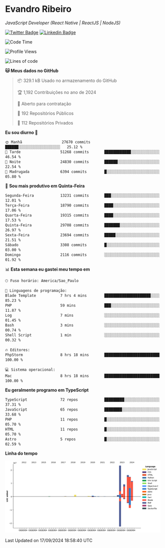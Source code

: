 # Evandro **Ribeiro**

*JavaScript Developer (React Native | ReactJS | NodeJS)*

[![Twitter Badge](https://img.shields.io/badge/-@ribeiroevandro-201B2D?style=flat-square&labelColor=201B2D&logo=twitter&logoColor=white&link=https://twitter.com/ribeiroevandro)](https://twitter.com/ribeiroevandro) 
[![Linkedin Badge](https://img.shields.io/badge/-Evandro%20Ribeiro-201B2D?style=flat-square&logo=Linkedin&logoColor=white&link=https://www.linkedin.com/in/ribeiroevandro)](https://www.linkedin.com/in/ribeiroevandro) 


<!--START_SECTION:waka-->
![Code Time](http://img.shields.io/badge/Code%20Time-4%2C105%20hrs%2025%20mins-blue)

![Profile Views](http://img.shields.io/badge/Visualizac%C3%B5es%20do%20perfil-0-blue)

![Lines of code](https://img.shields.io/badge/Desde%20o%20Hello%20World%20eu%20escrevi-81.0%20million%20linhas%20de%20c%C3%B3digo-blue)

**🐱 Meus dados no GitHub** 

> 📦 329.1 kB Usado no armazenamento do GitHub 
 > 
> 🏆 1,192 Contribuições no ano de 2024
 > 
> 💼 Aberto para contratação
 > 
> 📜 192 Repositórios Públicos 
 > 
> 🔑 112 Repositórios Privados 
 > 
**Eu sou diurno 🐤** 

```text
🌞 Manhã                  27670 commits       ██████░░░░░░░░░░░░░░░░░░░   25.12 % 
🌆 Tarde                  51268 commits       ████████████░░░░░░░░░░░░░   46.54 % 
🌃 Noite                  24830 commits       ██████░░░░░░░░░░░░░░░░░░░   22.54 % 
🌙 Madrugada              6394 commits        █░░░░░░░░░░░░░░░░░░░░░░░░   05.80 % 
```
📅 **Sou mais produtivo em Quinta-Feira** 

```text
Segunda-Feira            13231 commits       ███░░░░░░░░░░░░░░░░░░░░░░   12.01 % 
Terça-Feira              18790 commits       ████░░░░░░░░░░░░░░░░░░░░░   17.06 % 
Quarta-Feira             19315 commits       ████░░░░░░░░░░░░░░░░░░░░░   17.53 % 
Quinta-Feira             29708 commits       ███████░░░░░░░░░░░░░░░░░░   26.97 % 
Sexta-Feira              23694 commits       █████░░░░░░░░░░░░░░░░░░░░   21.51 % 
Sábado                   3308 commits        █░░░░░░░░░░░░░░░░░░░░░░░░   03.00 % 
Domingo                  2116 commits        ░░░░░░░░░░░░░░░░░░░░░░░░░   01.92 % 
```


📊 **Esta semana eu gastei meu tempo em** 

```text
🕑︎ Fuso horário: America/Sao_Paulo

💬 Linguagens de programação: 
Blade Template           7 hrs 4 mins        █████████████████████░░░░   85.23 % 
PHP                      59 mins             ███░░░░░░░░░░░░░░░░░░░░░░   11.87 % 
Log                      7 mins              ░░░░░░░░░░░░░░░░░░░░░░░░░   01.45 % 
Bash                     3 mins              ░░░░░░░░░░░░░░░░░░░░░░░░░   00.74 % 
Shell Script             1 min               ░░░░░░░░░░░░░░░░░░░░░░░░░   00.32 % 

🔥 Editores: 
PhpStorm                 8 hrs 18 mins       █████████████████████████   100.00 % 

💻 Sistema operacional: 
Mac                      8 hrs 18 mins       █████████████████████████   100.00 % 
```

**Eu geralmente programo em TypeScript** 

```text
TypeScript               72 repos            █████████░░░░░░░░░░░░░░░░   37.31 % 
JavaScript               65 repos            ████████░░░░░░░░░░░░░░░░░   33.68 % 
PHP                      11 repos            █░░░░░░░░░░░░░░░░░░░░░░░░   05.70 % 
HTML                     11 repos            █░░░░░░░░░░░░░░░░░░░░░░░░   05.70 % 
Astro                    5 repos             █░░░░░░░░░░░░░░░░░░░░░░░░   02.59 % 
```



**Linha do tempo**

![Lines of Code chart](https://raw.githubusercontent.com/ribeiroevandro/ribeiroevandro/main/assets/bar_graph.png)


 Last Updated on 17/09/2024 18:58:40 UTC
<!--END_SECTION:waka-->
